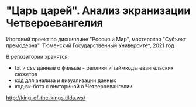 # "Царь царей". Анализ экранизации Четвероевангелия

Итоговый проект по дисциплине "Россия и Мир", мастерская "Субъект премодерна". Тюменский Государственный Университет, 2021 год

В репозитории хранятся: 
+ txt и csv данные о фильме - реплики и таймкоды евангельских сюжетов
+ код для анализа и визуализации данных
+ код вк-бота с викториной о Четвероевангелии

http://king-of-the-kings.tilda.ws/
